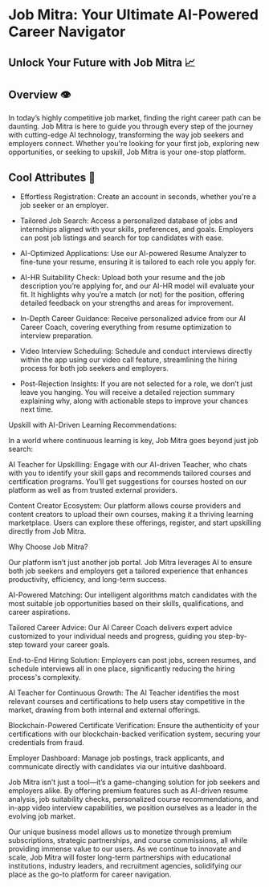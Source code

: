 # Job Mitra: Your Ultimate AI-Powered Career Navigator

## Unlock Your Future with Job Mitra :chart_with_upwards_trend:

## Overview :eye:
In today’s highly competitive job market, finding the right career path can be daunting. Job Mitra is here to guide you through every step of the journey with cutting-edge AI technology, transforming the way job seekers and employers connect. Whether you're looking for your first job, exploring new opportunities, or seeking to upskill, Job Mitra is your one-stop platform.

## Cool Attributes :flashlight:
* Effortless Registration: Create an account in seconds, whether you're a job seeker or an employer.

* Tailored Job Search: Access a personalized database of jobs and internships aligned with your skills, preferences, and goals. Employers can post job listings and search for top candidates with ease.

* AI-Optimized Applications: Use our AI-powered Resume Analyzer to fine-tune your resume, ensuring it is tailored to each role you apply for.

* AI-HR Suitability Check: Upload both your resume and the job description you’re applying for, and our AI-HR model will evaluate your fit. It highlights why you’re a match (or not) for the position, offering detailed feedback on your strengths and areas for improvement.

* In-Depth Career Guidance: Receive personalized advice from our AI Career Coach, covering everything from resume optimization to interview preparation.

* Video Interview Scheduling: Schedule and conduct interviews directly within the app using our video call feature, streamlining the hiring process for both job seekers and employers.

* Post-Rejection Insights: If you are not selected for a role, we don’t just leave you hanging. You will receive a detailed rejection summary explaining why, along with actionable steps to improve your chances next time.

Upskill with AI-Driven Learning Recommendations:

In a world where continuous learning is key, Job Mitra goes beyond just job search:

AI Teacher for Upskilling: Engage with our AI-driven Teacher, who chats with you to identify your skill gaps and recommends tailored courses and certification programs. You’ll get suggestions for courses hosted on our platform as well as from trusted external providers.

Content Creator Ecosystem: Our platform allows course providers and content creators to upload their own courses, making it a thriving learning marketplace. Users can explore these offerings, register, and start upskilling directly from Job Mitra.

Why Choose Job Mitra?

Our platform isn’t just another job portal. Job Mitra leverages AI to ensure both job seekers and employers get a tailored experience that enhances productivity, efficiency, and long-term success.

AI-Powered Matching: Our intelligent algorithms match candidates with the most suitable job opportunities based on their skills, qualifications, and career aspirations.

Tailored Career Advice: Our AI Career Coach delivers expert advice customized to your individual needs and progress, guiding you step-by-step toward your career goals.

End-to-End Hiring Solution: Employers can post jobs, screen resumes, and schedule interviews all in one place, significantly reducing the hiring process's complexity.

AI Teacher for Continuous Growth: The AI Teacher identifies the most relevant courses and certifications to help users stay competitive in the market, drawing from both internal and external offerings.

Blockchain-Powered Certificate Verification: Ensure the authenticity of your certifications with our blockchain-backed verification system, securing your credentials from fraud.

Employer Dashboard: Manage job postings, track applicants, and communicate directly with candidates via our intuitive dashboard.

Job Mitra isn’t just a tool—it’s a game-changing solution for job seekers and employers alike. By offering premium features such as AI-driven resume analysis, job suitability checks, personalized course recommendations, and in-app video interview capabilities, we position ourselves as a leader in the evolving job market.

Our unique business model allows us to monetize through premium subscriptions, strategic partnerships, and course commissions, all while providing immense value to our users. As we continue to innovate and scale, Job Mitra will foster long-term partnerships with educational institutions, industry leaders, and recruitment agencies, solidifying our place as the go-to platform for career navigation.